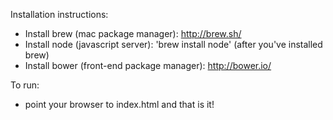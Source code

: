 Installation instructions:
* Install brew (mac package manager): http://brew.sh/ 
* Install node (javascript server): 'brew install node' (after you've installed brew)
* Install bower (front-end package manager): http://bower.io/

To run:
* point your browser to index.html and that is it!
